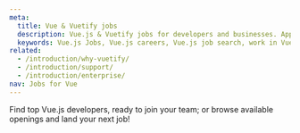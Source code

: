 ```yaml
---
meta:
  title: Vue & Vuetify jobs
  description: Vue.js & Vuetify jobs for developers and businesses. Apply to Software Engineer, Full Stack Developer, Senior Software Engineer and more!
  keywords: Vue.js Jobs, Vue.js careers, Vue.js job search, work in Vue.js, Vuetify jobs for Vue
related:
  - /introduction/why-vuetify/
  - /introduction/support/
  - /introduction/enterprise/
nav: Jobs for Vue
---
```


<vue-jobs-header />

Find top Vue.js developers, ready to join your team; or browse available openings and land your next job!

<promoted-ad slug="vue-jobs" />

<vue-jobs />

<backmatter />

